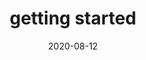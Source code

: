 ---
title: getting started
description: Quick start to help if you're new to the pypyr task-runner.
date: 2020-08-12
draft: false
# categories: [context]
menu:
  docs:
    identifier: getting-started-overview
    name: overview
    parent: getting-started
weight: -100
seo_article_headline: Quick start help guide to the pypyr pipeline task-runner.
seo_description: Get started quickly with writing & running your own pipelines with pypyr to sequence your own tasks.
seo_is_carousel: true
# topics: [args]
---